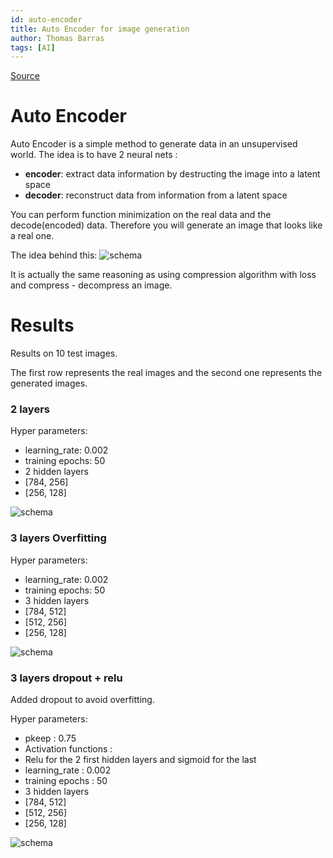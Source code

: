 ```yaml
---
id: auto-encoder
title: Auto Encoder for image generation
author: Thomas Barras
tags: [AI]
---
```


[Source](https://github.com/exced/machine-learning-TF/tree/master/AutoEncoder)

# Auto Encoder

Auto Encoder is a simple method to generate data in an unsupervised world.
The idea is to have 2 neural nets :

- **encoder**: extract data information by destructing the image into a latent space
- **decoder**: reconstruct data from information from a latent space

You can perform function minimization on the real data and the decode(encoded) data.
Therefore you will generate an image that looks like a real one.

The idea behind this:
![schema](/img/2017-04-15-autoencoder/schema.jpg)

It is actually the same reasoning as using compression algorithm with loss and compress - decompress an image.

# Results

Results on 10 test images.

The first row represents the real images and the second one represents the generated images.

### 2 layers

Hyper parameters:

- learning_rate: 0.002
- training epochs: 50
- 2 hidden layers
- [784, 256]
- [256, 128]

![schema](/img/2017-04-15-autoencoder/out_2layers.png)

### 3 layers Overfitting

Hyper parameters:

- learning_rate: 0.002
- training epochs: 50
- 3 hidden layers
- [784, 512]
- [512, 256]
- [256, 128]

![schema](/img/2017-04-15-autoencoder/out_overfit.png)

### 3 layers dropout + relu

Added dropout to avoid overfitting.

Hyper parameters:

- pkeep : 0.75
- Activation functions :
- Relu for the 2 first hidden layers and sigmoid for the last
- learning_rate : 0.002
- training epochs : 50
- 3 hidden layers
- [784, 512]
- [512, 256]
- [256, 128]

![schema](/img/2017-04-15-autoencoder/out_overfit.png)
